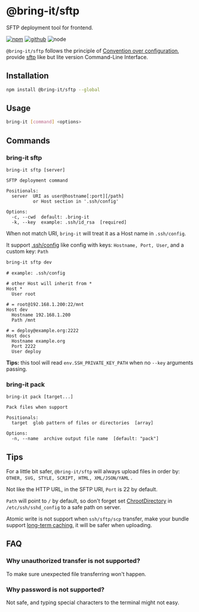 # @bring-it/sftp

SFTP deployment tool for frontend.

[![npm][npm-badge]][npm-url]
[![github][github-badge]][github-url]
![node][node-badge]

[npm-url]: https://www.npmjs.com/package/@bring-it/sftp
[npm-badge]: https://img.shields.io/npm/v/@bring-it/sftp.svg?style=flat-square&logo=npm
[github-url]: https://github.com/airkro/bring-it/tree/master/packages/sftp
[github-badge]: https://img.shields.io/npm/l/@bring-it/sftp.svg?style=flat-square&colorB=blue&logo=github
[node-badge]: https://img.shields.io/node/v/@bring-it/sftp.svg?style=flat-square&colorB=green&logo=node.js

`@bring-it/sftp` follows the principle of [Convention over configuration](https://en.wikipedia.org/wiki/Convention_over_configuration), provide [sftp](https://man.openbsd.org/sftp) like but lite version Command-Line Interface.

## Installation

```sh
npm install @bring-it/sftp --global
```

## Usage

```sh
bring-it [command] <options>
```

## Commands

### bring-it sftp

```properties
bring-it sftp [server]

SFTP deployment command

Positionals:
  server  URI as user@hostname[:port][/path]
          or Host section in '.ssh/config'

Options:
  -c, --cwd  default: .bring-it
  -k, --key  example: .ssh/id_rsa  [required]
```

When <server> not match URI, `bring-it` will treat it as a Host name in `.ssh/config`.

It support [.ssh/config](https://man.openbsd.org/ssh_config.5) like config with keys: `Hostname, Port, User`, and a custom key: `Path`

```sh
bring-it sftp dev
```

```properties
# example: .ssh/config

# other Host will inherit from *
Host *
  User root

# = root@192.168.1.200:22/mnt
Host dev
  Hostname 192.168.1.200
  Path /mnt

# = deploy@example.org:2222
Host docs
  Hostname example.org
  Port 2222
  User deploy
```

**Tips:** this tool will read `env.SSH_PRIVATE_KEY_PATH` when no `--key` arguments passing.

### bring-it pack

```properties
bring-it pack [target...]

Pack files when support

Positionals:
  target  glob pattern of files or directories  [array]

Options:
  -n, --name  archive output file name  [default: "pack"]
```

## Tips

For a little bit safer, `@bring-it/sftp` will always upload files in order by: `OTHER, SVG, STYLE, SCRIPT, HTML, XML/JSON/YAML` .

Not like the HTTP URL, in the SFTP URI, `Port` is 22 by default.

`Path` will point to `/` by default, so don't forget set [ChrootDirectory](https://man.openbsd.org/sshd_config#ChrootDirectory) in `/etc/ssh/sshd_config` to a safe path on server.

Atomic write is not support when `ssh/sftp/scp` transfer, make your bundle support [long-term caching](https://developers.google.com/web/fundamentals/performance/webpack/use-long-term-caching), it will be safer when uploading.

## FAQ

### Why unauthorized transfer is not supported?

To make sure unexpected file transferring won't happen.

### Why password is not supported?

Not safe, and typing special characters to the terminal might not easy.
